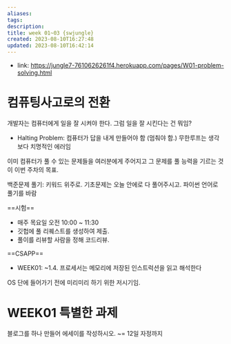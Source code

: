 ```yaml
---
aliases: 
tags: 
description:
title: week 01~03 {swjungle}
created: 2023-08-10T16:27:48
updated: 2023-08-10T16:42:14
---
```


- link: <https://jungle7-7610626261f4.herokuapp.com/pages/W01-problem-solving.html>

# 컴퓨팅사고로의 전환

개발자는 컴퓨터에게 일을 잘 시켜야 한다. 그럼 일을 잘 시킨다는 건 뭐임? 

- Halting Problem: 컴퓨터가 답을 내게 만들어야 함 (멈춰야 함.) 무한루프는 생각보다 치명적인 에러임

이미 컴퓨터가 풀 수 있는 문제들을 여러분에게 주어지고 그 문제를 풀 능력을 기르는 것이 이번 주차의 목표.

백준문제 풀기: 키워드 위주로. 기초문제는 오늘 안에로 다 풀어주시고. 파이썬 언어로 풀기를 바람

==시험==

- 매주 목요일 오전 10:00 ~ 11:30
- 깃헙에 풀 리퀘스트를 생성하여 제출.
- 풀이를 리뷰할 사람을 정해 코드리뷰.

==CSAPP==

- WEEK01: ~1.4. 프로세서는 메모리에 저장된 인스트럭션을 읽고 해석한다

OS 단에 들어가기 전에 미리미리 하기 위한 저시기임.

# WEEK01 특별한 과제

블로그를 하나 만들어 에세이를 작성하시오. ~= 12일 자정까지

